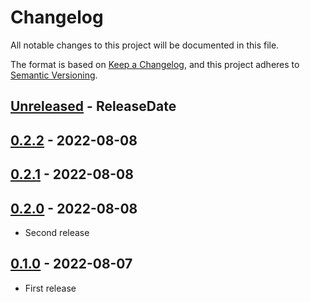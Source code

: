 # Changelog

All notable changes to this project will be documented in this file.

The format is based on [Keep a Changelog](https://keepachangelog.com/en/1.1.0/),
and this project adheres to [Semantic Versioning](https://semver.org/spec/v2.0.0.html).

<!-- next-header -->

## [Unreleased] - ReleaseDate

## [0.2.2] - 2022-08-08

## [0.2.1] - 2022-08-08

## [0.2.0] - 2022-08-08

* Second release

## [0.1.0] - 2022-08-07

* First release

<!-- next-url -->
[Unreleased]: https://github.com/gifnksm/rust-template-generated-lib/compare/v0.2.2...HEAD
[0.2.2]: https://github.com/gifnksm/rust-template-generated-lib/compare/v0.2.1...v0.2.2
[0.2.1]: https://github.com/gifnksm/rust-template-generated-lib/compare/v0.2.0...v0.2.1
[0.2.0]: https://github.com/gifnksm/rust-template-generated-lib/compare/{{tag_name}}...v0.2.0
[0.1.0]: https://github.com/gifnksm/rust-template-generated-lib/commits/{{tag_name}}
